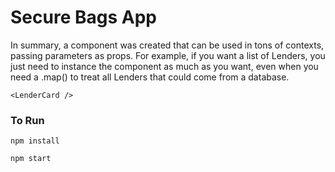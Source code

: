 # Secure Bags App

In summary, a component was created that can be used in tons of contexts, passing parameters as props. For example, if you want a list of Lenders, you just need to instance the component as much as you want, even when you need a .map() to treat all Lenders that could come from a database.

```<LenderCard />```


### To Run

`npm install`

`npm start`

